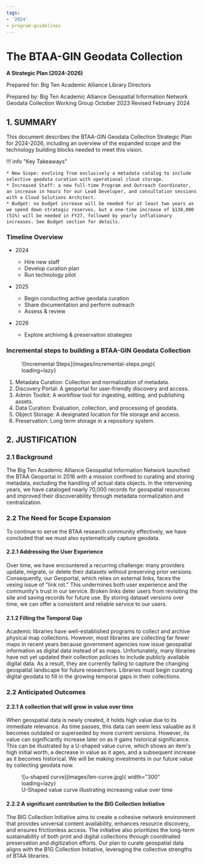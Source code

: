 ```yaml
---
tags:
- '2024'
- program-guidelines
---
```


# The BTAA-GIN Geodata Collection
**A Strategic Plan (2024-2026)**

Prepared for:
Big Ten Academic Alliance  Library Directors

Prepared by:
Big Ten Academic Alliance  Geospatial Information Network 
Geodata Collection Working Group
October 2023
Revised February 2024

## 1. SUMMARY
This document describes the BTAA-GIN Geodata Collection Strategic Plan for 2024-2026, including an overview of the expanded scope and the technology building blocks needed to meet this vision. 

!!! info "Key Takeaways"

	* New Scope: evolving from exclusively a metadata catalog to include selective geodata curation with operational cloud storage.
	* Increased Staff: a new full-time Program and Outreach Coordinator, an increase in hours for our Lead Developer, and consultation sessions with a Cloud Solutions Architect.
	* Budget: no budget increase will be needed for at least two years as we spend down strategic reserves, but a one-time increase of $138,000 (51%) will be needed in FY27, followed by yearly inflationary increases. See Budget section for details.

	
### Timeline Overview

<div class="grid cards" markdown>

-	2024
	
	* Hire new staff
	* Develop curation plan
	* Run technology pilot

-	2025
	
	* Begin conducting active geodata curation
	* Share documentation and perform outreach
	* Assess & review


-	2026
	
	* Explore archiving & preservation strategies

</div>

### Incremental steps to building a BTAA-GIN Geodata Collection

<figure markdown="span">
  ![Incremental Steps](images/incremental-steps.png){ loading=lazy}
</figure>


1. Metadata Curation: Collection and normalization of metadata.
1. Discovery Portal: A geoportal for user-friendly discovery and access.
1. Admin Toolkit: A workflow tool for ingesting, editing, and publishing assets.
1. Data Curation: Evaluation, collection, and processing of geodata.
1. Object Storage: A designated location for file storage and access.
1. Preservation:  Long term storage in a repository system.

## 2. JUSTIFICATION

### 2.1 Background

The Big Ten Academic Alliance Geospatial Information Network launched the BTAA Geoportal in 2016 with a mission confined to curating and storing metadata, excluding the handling of actual data objects. In the intervening years, we have cataloged nearly 70,000 records for geospatial resources and improved their discoverability through metadata normalization and centralization. 

### 2.2 The Need for Scope Expansion

To continue to serve the BTAA research community effectively, we have concluded that we must also systematically capture geodata.

#### 2.2.1 Addressing the User Experience
Over time, we have encountered a recurring challenge: many providers update, migrate, or delete their datasets without preserving prior versions. Consequently, our Geoportal, which relies on external links, faces the vexing issue of "link rot." This undermines both user experience and the community's trust in our service.  Broken links deter users from revisiting the site and saving records for future use. By storing dataset versions over time, we can offer a consistent and reliable service to our users.

#### 2.1.2 Filling the Temporal Gap

Academic libraries have well-established programs to collect and archive physical map collections. However, most libraries are collecting far fewer maps in recent years because government agencies now issue geospatial information as digital data instead of as maps. Unfortunately, many libraries have not yet updated their collection policies to include publicly available digital data. As a result, they are currently failing to capture the changing geospatial landscape for future researchers. Libraries must begin curating digital geodata to fill in the growing temporal gaps in their collections.	


### 2.2 Anticipated Outcomes

#### 2.2.1 A collection that will grow in value over time

When geospatial data is newly created, it holds high value due to its immediate relevance. As time passes, this data can seem less valuable as it becomes outdated or superseded by more current versions. However, its value can significantly increase later on as it gains historical significance. This can be illustrated by a U-shaped value curve, which shows an item's high initial worth, a decrease in value as it ages, and a subsequent increase as it becomes historical. We will be making investments in our future value by collecting geodata now.

<figure markdown="span">
  ![u-shaped curve](images/len-curve.jpg){ width="300" loading=lazy}
  <figcaption>U-Shaped value curve illustrating increasing value over time</figcaption>
</figure>



#### 2.2.2 A significant contribution to the BIG Collection Initiative

The BIG Collection Initiative aims to create a cohesive network environment that provides universal content availability, enhances resource discovery, and ensures frictionless access. The initiative also prioritizes the long-term sustainability of both print and digital collections through coordinated preservation and digitization efforts. Our plan to curate geospatial data aligns with the B1G Collection Initiative, leveraging the collective strengths of BTAA libraries.
